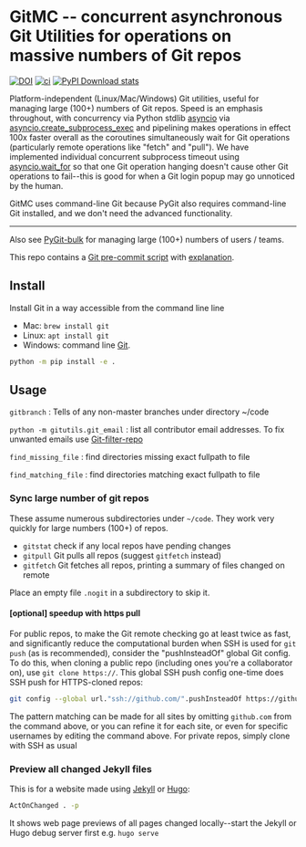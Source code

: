 # GitMC -- concurrent asynchronous Git Utilities for operations on massive numbers of Git repos

[![DOI](https://zenodo.org/badge/DOI/10.5281/zenodo.3339891.svg)](https://doi.org/10.5281/zenodo.3339891)
[![ci](https://github.com/scivision/gitMC/actions/workflows/ci.yml/badge.svg)](https://github.com/scivision/gitMC/actions/workflows/ci.yml)
[![PyPI Download stats](http://pepy.tech/badge/gitutils)](http://pepy.tech/project/gitutils)

Platform-independent (Linux/Mac/Windows) Git utilities, useful for managing large (100+) numbers of Git repos.
Speed is an emphasis throughout, with concurrency via Python stdlib
[asyncio](https://docs.python.org/3/library/asyncio.html)
via
[asyncio.create_subprocess_exec](https://docs.python.org/3/library/asyncio-subprocess.html#asyncio.create_subprocess_exec)
and pipelining makes operations in effect 100x faster overall as the coroutines simultaneously wait for Git operations (particularly remote operations like "fetch" and "pull").
We have implemented individual concurrent subprocess timeout using
[asyncio.wait_for](https://docs.python.org/3/library/asyncio-task.html#asyncio.wait_for)
so that one Git operation hanging doesn't cause other Git operations to fail--this is good for when a Git login popup may go unnoticed by the human.

GitMC uses command-line Git because PyGit also requires command-line Git installed, and we don't need the advanced functionality.

---

Also see
[PyGit-bulk](https://github.com/scivision/pygit-bulk)
for managing large (100+) numbers of users / teams.

This repo contains a
[Git pre-commit script](./scripts/pre-commit)
with
[explanation](https://www.scivision.dev/git-commit-precheck-pep8/).

## Install

Install Git in a way accessible from the command line line

* Mac: `brew install git`
* Linux: `apt install git`
* Windows: command line [Git](https://git-scm.com/download/win).

```sh
python -m pip install -e .
```

## Usage

`gitbranch`
: Tells of any non-master branches under directory ~/code

`python -m gitutils.git_email`
: list all contributor email addresses. To fix unwanted emails use [Git-filter-repo](https://www.scivision.dev/git-update-email-address/)

`find_missing_file`
: find directories missing exact fullpath to file

`find_matching_file`
: find directories matching exact fullpath to file

### Sync large number of git repos

These assume numerous subdirectories under `~/code`.
They work very quickly for large numbers (100+) of repos.

* `gitstat` check if any local repos have pending changes
* `gitpull` Git pulls all repos (suggest `gitfetch` instead)
* `gitfetch` Git fetches all repos, printing a summary of files changed on remote

Place an empty file `.nogit` in a subdirectory to skip it.

#### [optional] speedup with https pull

For public repos, to make the Git remote checking go at least twice as fast, and significantly reduce the computational burden when SSH is used for `git push` (as is recommended), consider the "pushInsteadOf" global Git config.
To do this, when cloning a public repo (including ones you're a collaborator on), use `git clone https://`.
This global SSH push config one-time does SSH push for HTTPS-cloned repos:

```sh
git config --global url."ssh://github.com/".pushInsteadOf https://github.com/
```

The pattern matching can be made for all sites by omitting `github.com` from the command above, or you can refine it for each site, or even for specific usernames by editing the command above.
For private repos, simply clone with SSH as usual

### Preview all changed Jekyll files

This is for a website made using
[Jekyll](https://www.scivision.dev/create-jekyll-github-pages-website)
or
[Hugo](https://github.com/scivision/hugo-flex-example):

```sh
ActOnChanged . -p
```

It shows web page previews of all pages changed locally--start the Jekyll or Hugo debug server first e.g. `hugo serve`
